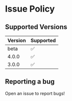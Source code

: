 # Issue Policy

## Supported Versions

| Version | Supported          |
| ------- | ------------------ |
| beta    | :white_check_mark: |
| 4.0.0   | :white_check_mark: |
| 3.0.0   | :white_check_mark: |

## Reporting a bug

Open an issue to report bugs!
